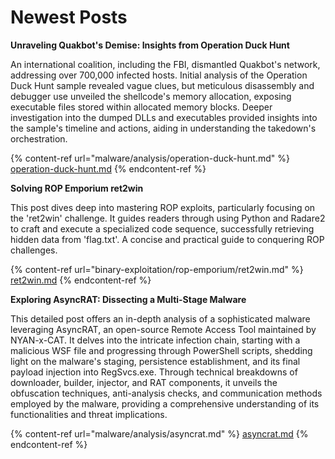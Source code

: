 # Newest Posts

**Unraveling Quakbot's Demise: Insights from Operation Duck Hunt**

An international coalition, including the FBI, dismantled Quakbot's network, addressing over 700,000 infected hosts. Initial analysis of the Operation Duck Hunt sample revealed vague clues, but meticulous disassembly and debugger use unveiled the shellcode's memory allocation, exposing executable files stored within allocated memory blocks. Deeper investigation into the dumped DLLs and executables provided insights into the sample's timeline and actions, aiding in understanding the takedown's orchestration.

{% content-ref url="malware/analysis/operation-duck-hunt.md" %}
[operation-duck-hunt.md](malware/analysis/operation-duck-hunt.md)
{% endcontent-ref %}



**Solving ROP Emporium ret2win**

This post dives deep into mastering ROP exploits, particularly focusing on the 'ret2win' challenge. It guides readers through using Python and Radare2 to craft and execute a specialized code sequence, successfully retrieving hidden data from 'flag.txt'. A concise and practical guide to conquering ROP challenges.

{% content-ref url="binary-exploitation/rop-emporium/ret2win.md" %}
[ret2win.md](binary-exploitation/rop-emporium/ret2win.md)
{% endcontent-ref %}

**Exploring AsyncRAT: Dissecting a Multi-Stage Malware**

This detailed post offers an in-depth analysis of a sophisticated malware leveraging AsyncRAT, an open-source Remote Access Tool maintained by NYAN-x-CAT. It delves into the intricate infection chain, starting with a malicious WSF file and progressing through PowerShell scripts, shedding light on the malware's staging, persistence establishment, and its final payload injection into RegSvcs.exe. Through technical breakdowns of downloader, builder, injector, and RAT components, it unveils the obfuscation techniques, anti-analysis checks, and communication methods employed by the malware, providing a comprehensive understanding of its functionalities and threat implications.

{% content-ref url="malware/analysis/asyncrat.md" %}
[asyncrat.md](malware/analysis/asyncrat.md)
{% endcontent-ref %}
